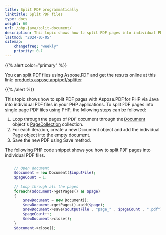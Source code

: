 ```yaml
---
title: Split PDF programmatically
linktitle: Split PDF files
type: docs
weight: 60
url: /php-java/split-document/
description: This topic shows how to split PDF pages into individual PDF files in your PHP applications. 
lastmod: "2024-06-05"
sitemap:
    changefreq: "weekly"
    priority: 0.7
---
```


{{% alert color="primary" %}}

You can split PDF files using Aspose.PDF and get the results online at this link: [products.aspose.app/pdf/splitter](https://products.aspose.app/pdf/splitter)

{{% /alert %}}

This topic shows how to split PDF pages with Aspose.PDF for PHP via Java into individual PDF files in your PHP applications. To split PDF pages into single page PDF files using PHP, the following steps can be followed:

1. Loop through the pages of PDF document through the [Document](https://reference.aspose.com/pdf/java/com.aspose.pdf/Document) object's [PageCollection](https://reference.aspose.com/pdf/java/com.aspose.pdf.class-use/pagecollection) collection.
1. For each iteration, create a new Document object and add the individual [Page](https://reference.aspose.com/pdf/java/com.aspose.pdf/Page) object into the empty document.
1. Save the new PDF using Save method.

The following PHP code snippet shows you how to split PDF pages into individual PDF files.

```php

    // Open document
    $document = new Document($inputFile);
    $pageCount = 1;
   
    // Loop through all the pages
    foreach($document->getPages() as $page)
    {
        $newDocument = new Document();
        $newDocument->getPages()->add($page);
        $newDocument->save($outputFile . "page_" . $pageCount . ".pdf");        
        $pageCount++;
        $newDocument->close();
    }
    $document->close();
```
